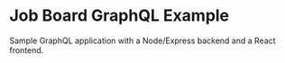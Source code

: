 # Job Board GraphQL Example

Sample GraphQL application with a Node/Express backend and a React frontend.
